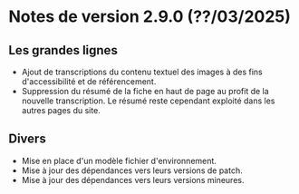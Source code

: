 # Notes de version 2.9.0 (??/03/2025)

## Les grandes lignes

- Ajout de transcriptions du contenu textuel des images à des fins d'accessibilité et de référencement.
- Suppression du résumé de la fiche en haut de page au profit de la nouvelle transcription. Le résumé reste cependant exploité dans les autres pages du site.

## Divers

- Mise en place d'un modèle fichier d'environnement.
- Mise à jour des dépendances vers leurs versions de patch.
- Mise à jour des dépendances vers leurs versions mineures.
